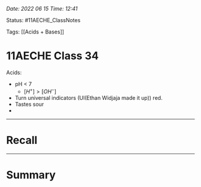 *Date: 2022 06 15 Time: 12:41*


Status: #11AECHE_ClassNotes 

Tags: [[Acids + Bases]]


# 11AECHE Class 34

Acids:
- pH < 7
	- $[H^{+}]> [OH^{-}]$
- Turn universal indicators (UI(Ethan Widjaja made it up)) red.
- Tastes sour
- 



---
# Recall







---
# Summary


